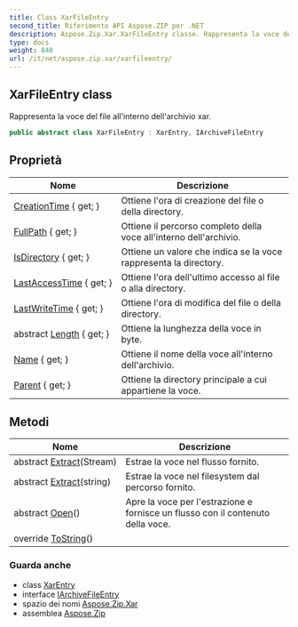 ```yaml
---
title: Class XarFileEntry
second_title: Riferimento API Aspose.ZIP per .NET
description: Aspose.Zip.Xar.XarFileEntry classe. Rappresenta la voce del file allinterno dellarchivio xar.
type: docs
weight: 840
url: /it/net/aspose.zip.xar/xarfileentry/
---
```

## XarFileEntry class

Rappresenta la voce del file all'interno dell'archivio xar.

```csharp
public abstract class XarFileEntry : XarEntry, IArchiveFileEntry
```

## Proprietà

| Nome | Descrizione |
| --- | --- |
| [CreationTime](../../aspose.zip.xar/xarentry/creationtime/) { get; } | Ottiene l'ora di creazione del file o della directory. |
| [FullPath](../../aspose.zip.xar/xarentry/fullpath/) { get; } | Ottiene il percorso completo della voce all'interno dell'archivio. |
| [IsDirectory](../../aspose.zip.xar/xarentry/isdirectory/) { get; } | Ottiene un valore che indica se la voce rappresenta la directory. |
| [LastAccessTime](../../aspose.zip.xar/xarentry/lastaccesstime/) { get; } | Ottiene l'ora dell'ultimo accesso al file o alla directory. |
| [LastWriteTime](../../aspose.zip.xar/xarentry/lastwritetime/) { get; } | Ottiene l'ora di modifica del file o della directory. |
| abstract [Length](../../aspose.zip.xar/xarfileentry/length/) { get; } | Ottiene la lunghezza della voce in byte. |
| [Name](../../aspose.zip.xar/xarentry/name/) { get; } | Ottiene il nome della voce all'interno dell'archivio. |
| [Parent](../../aspose.zip.xar/xarentry/parent/) { get; } | Ottiene la directory principale a cui appartiene la voce. |

## Metodi

| Nome | Descrizione |
| --- | --- |
| abstract [Extract](../../aspose.zip.xar/xarfileentry/extract/#extract_1)(Stream) | Estrae la voce nel flusso fornito. |
| abstract [Extract](../../aspose.zip.xar/xarfileentry/extract/#extract)(string) | Estrae la voce nel filesystem dal percorso fornito. |
| abstract [Open](../../aspose.zip.xar/xarfileentry/open/)() | Apre la voce per l'estrazione e fornisce un flusso con il contenuto della voce. |
| override [ToString](../../aspose.zip.xar/xarentry/tostring/)() |  |

### Guarda anche

* class [XarEntry](../xarentry/)
* interface [IArchiveFileEntry](../../aspose.zip/iarchivefileentry/)
* spazio dei nomi [Aspose.Zip.Xar](../../aspose.zip.xar/)
* assemblea [Aspose.Zip](../../)


